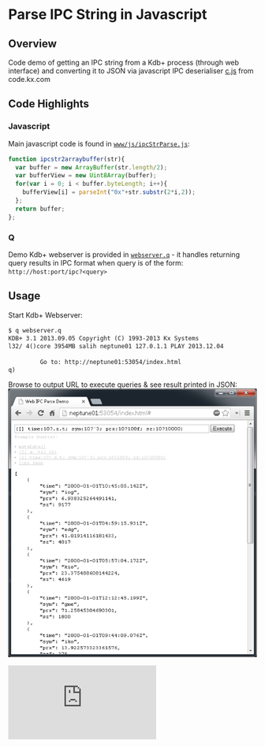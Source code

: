 # Parse IPC String in Javascript

## Overview
Code demo of getting an IPC string from a Kdb+ process (through web interface) and converting it to JSON via javascript IPC deserialiser [c.js](http://kx.com/q/c/c.js) from code.kx.com

## Code Highlights

### Javascript
Main javascript code is found in [`www/js/ipcStrParse.js`](www/js/ipcStrParse.js):
```javascript
function ipcstr2arraybuffer(str){
  var buffer = new ArrayBuffer(str.length/2);
  var bufferView = new Uint8Array(buffer);
  for(var i = 0; i < buffer.byteLength; i++){
    bufferView[i] = parseInt("0x"+str.substr(2*i,2));
  };
  return buffer;
};
```
### Q
Demo Kdb+ webserver is provided in [`webserver.q`](webserver.q) - it handles returning query results in IPC format when query is of the form: `http://host:port/ipc?<query>`

## Usage

Start Kdb+ Webserver:
```
$ q webserver.q
KDB+ 3.1 2013.09.05 Copyright (C) 1993-2013 Kx Systems
l32/ 4()core 3954MB salih neptune01 127.0.1.1 PLAY 2013.12.04

         Go to: http://neptune01:53054/index.html
q)
```

Browse to output URL to execute queries & see result printed in JSON:
![Web browser demo](demo.png)

[![Analytics](https://ga-beacon.appspot.com/UA-128743-9/Kdb-Stuff/IPCWebParse/README.md)](https://github.com/MdSalih/Kdb-Stuff/tree/master/IPCWebParse)
